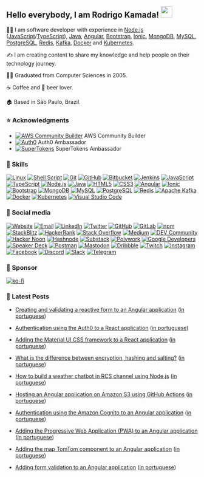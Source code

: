 ## Hello everybody, I am Rodrigo Kamada! <img src="https://res.cloudinary.com/rodrigokamada/image/upload/v1634480368/Icons/hand_hello_flzzd0.gif" width="30">

👨‍💻 I am software developer with experience in [Node.js](https://nodejs.org/) ([JavaScript](https://developer.mozilla.org/docs/Web/JavaScript)/[TypeScript](https://www.typescriptlang.org/)), [Java](https://www.java.com/), [Angular](https://angular.io/), [Bootstrap](https://getbootstrap.com/), [Ionic](https://ionicframework.com/), [MongoDB](https://www.mongodb.com/), [MySQL](https://www.mysql.com/), [PostgreSQL](https://www.postgresql.org/), [Redis](https://redis.io/), [Kafka](https://kafka.apache.org/), [Docker](https://www.docker.com/) and [Kubernetes](https://kubernetes.io/).

✍️ I am creating content to share my knowledge and help people on their technology journey. 

👨‍🎓 Graduated from Computer Sciences in 2005.

☕ Coffee and 🍺 beer lover.

🏠 Based in São Paulo, Brazil.



### ⭐ Acknowledgments

* [![AWS Community Builder](https://res.cloudinary.com/rodrigokamada/image/upload/v1660749117/Ambassador/aws_23x14.png)](https://aws.amazon.com/developer/community/community-builders/) AWS Community Builder
* [![Auth0](https://res.cloudinary.com/rodrigokamada/image/upload/v1662059467/Ambassador/auth0_23x16.png)](https://auth0.com/ambassador-program) Auth0 Ambassador
* [![SuperTokens](https://res.cloudinary.com/rodrigokamada/image/upload/v1662059460/Ambassador/supertokens_23x16.png)](https://supertokens.com/ambassadors) SuperTokens Ambassador



### 🙌 Skills

[![Linux](https://shields.dudaka.com/v1/shields?name=linux&format=circle&size=medium)](https://kubernetes.io/)
[![Shell Script](https://shields.dudaka.com/v1/shields?name=shellscript&format=circle&size=medium)](https://wikipedia.org/wiki/Shell_script)
[![Git](https://shields.dudaka.com/v1/shields?name=git&format=circle&size=medium)](https://git-scm.com/)
[![GitHub](https://shields.dudaka.com/v1/shields?name=github&format=circle&size=medium)](https://github.com/)
[![Bitbucket](https://shields.dudaka.com/v1/shields?name=bitbucket&format=circle&size=medium)](https://bitbucket.org/)
[![Jenkins](https://shields.dudaka.com/v1/shields?name=jenkins&format=circle&size=medium)](https://www.jenkins.io/)
[![JavaScript](https://shields.dudaka.com/v1/shields?name=javascript&format=circle&size=medium)](https://developer.mozilla.org/docs/Web/JavaScript)
[![TypeScript](https://shields.dudaka.com/v1/shields?name=typescript&format=circle&size=medium)](https://www.typescriptlang.org/)
[![Node.js](https://shields.dudaka.com/v1/shields?name=nodejs&format=circle&size=medium)](https://nodejs.org/)
[![Java](https://shields.dudaka.com/v1/shields?name=java&format=circle&size=medium)](https://www.java.com/)
[![HTML5](https://shields.dudaka.com/v1/shields?name=html5&format=circle&size=medium)](https://developer.mozilla.org/docs/Web/HTML/HTML5)
[![CSS3](https://shields.dudaka.com/v1/shields?name=css3&format=circle&size=medium)](https://developer.mozilla.org/docs/Web/CSS)
[![Angular](https://shields.dudaka.com/v1/shields?name=angular&format=circle&size=medium)](https://angular.io/)
[![Ionic](https://shields.dudaka.com/v1/shields?name=ionic&format=circle&size=medium)](https://ionicframework.com/)
[![Bootstrap](https://shields.dudaka.com/v1/shields?name=bootstrap&format=circle&size=medium)](https://getbootstrap.com/)
[![MongoDB](https://shields.dudaka.com/v1/shields?name=mongodb&format=circle&size=medium)](https://www.mongodb.com/)
[![MySQL](https://shields.dudaka.com/v1/shields?name=mysql&format=circle&size=medium)](https://www.mysql.com/)
[![PostgreSQL](https://shields.dudaka.com/v1/shields?name=postgresql&format=circle&size=medium)](https://www.postgresql.org/)
[![Redis](https://shields.dudaka.com/v1/shields?name=redis&format=circle&size=medium)](https://redis.io/)
[![Apache Kafka](https://shields.dudaka.com/v1/shields?name=apachekafka&format=circle&size=medium)](https://kafka.apache.org/)
[![Docker](https://shields.dudaka.com/v1/shields?name=docker&format=circle&size=medium)](https://www.docker.com/)
[![Kubernetes](https://shields.dudaka.com/v1/shields?name=kubernetes&format=circle&size=medium)](https://kubernetes.io/)
[![Visual Studio Code](https://shields.dudaka.com/v1/shields?name=visualstudiocode&format=circle&size=medium)](https://code.visualstudio.com/)



### 🤝 Social media

[![Website](https://shields.dudaka.com/v1/shields?name=website&format=circle&size=medium)](https://rodrigo.kamada.com.br)
[![Email](https://shields.dudaka.com/v1/shields?name=email&format=circle&size=medium)](mailto:rodrigo@kamada.com.br)
[![LinkedIn](https://shields.dudaka.com/v1/shields?name=linkedin&format=circle&size=medium)](https://www.linkedin.com/in/rodrigokamada)
[![Twitter](https://shields.dudaka.com/v1/shields?name=twitter&format=circle&size=medium)](https://twitter.com/rodrigokamada)
[![GitHub](https://shields.dudaka.com/v1/shields?name=github&format=circle&size=medium)](https://github.com/rodrigokamada)
[![GitLab](https://shields.dudaka.com/v1/shields?name=gitlab&format=circle&size=medium)](https://gitlab.com/rodrigokamada)
[![npm](https://shields.dudaka.com/v1/shields?name=npm&format=circle&size=medium)](https://www.npmjs.com/~rodrigokamada)
[![StackBlitz](https://shields.dudaka.com/v1/shields?name=stackblitz&format=circle&size=medium)](https://stackblitz.com/@rodrigokamada)
[![HackerRank](https://shields.dudaka.com/v1/shields?name=hackerrank&format=circle&size=medium)](https://www.hackerrank.com/rodrigokamada)
[![Stack Overflow](https://shields.dudaka.com/v1/shields?name=stackoverflow&format=circle&size=medium)](https://stackoverflow.com/users/10433716/rodrigo-kamada)
[![Medium](https://shields.dudaka.com/v1/shields?name=medium&format=circle&size=medium)](https://rodrigokamada.medium.com)
[![DEV Community](https://shields.dudaka.com/v1/shields?name=dev&format=circle&size=medium)](https://dev.to/rodrigokamada)
[![Hacker Noon](https://shields.dudaka.com/v1/shields?name=hackernoon&format=circle&size=medium)](https://hackernoon.com/u/rodrigokamada)
[![Hashnode](https://shields.dudaka.com/v1/shields?name=hashnode&format=circle&size=medium)](https://rodrigokamada.hashnode.dev/)
[![Substack](https://shields.dudaka.com/v1/shields?name=substack&format=circle&size=medium)](https://rodrigokamada.substack.com/)
[![Polywork](https://shields.dudaka.com/v1/shields?name=polywork&format=circle&size=medium)](https://www.polywork.com/rodrigokamada)
[![Google Developers](https://shields.dudaka.com/v1/shields?name=google&format=circle&size=medium)](https://g.dev/rodrigokamada)
[![Speaker Deck](https://shields.dudaka.com/v1/shields?name=speakerdeck&format=circle&size=medium)](https://speakerdeck.com/rodrigokamada)
[![Postman](https://shields.dudaka.com/v1/shields?name=postman&format=circle&size=medium)](https://www.postman.com/rodrigokamada)
[![Mastodon](https://shields.dudaka.com/v1/shields?name=mastodon&format=circle&size=medium)](https://liberdon.com/@rodrigokamada)
[![Dribbble](https://shields.dudaka.com/v1/shields?name=dribbble&format=circle&size=medium)](https://dribbble.com/rodrigokamada)
[![Twitch](https://shields.dudaka.com/v1/shields?name=twitch&format=circle&size=medium)](https://twitch.tv/rodrigokamada)
[![Instagram](https://shields.dudaka.com/v1/shields?name=instagram&format=circle&size=medium)](https://www.instagram.com/rodrigokamada)
[![Facebook](https://shields.dudaka.com/v1/shields?name=facebook&format=circle&size=medium)](https://fb.me/rodrigokpd)
[![Discord](https://shields.dudaka.com/v1/shields?name=discord&format=circle&size=medium)](https://discordapp.com/users/497956332897566721)
[![Slack](https://shields.dudaka.com/v1/shields?name=slack&format=circle&size=medium)](https://acmeco.slack.com/team/UKEUM0NS0)
[![Telegram](https://shields.dudaka.com/v1/shields?name=telegram&format=circle&size=medium)](https://t.me/rodrigokamada)



### 🤗 Sponsor

[![ko-fi](https://ko-fi.com/img/githubbutton_sm.svg)](https://ko-fi.com/P5P86DNKR)



### 📝 Latest Posts

* [Creating and validating a reactive form to an Angular application](https://rodrigokamada.substack.com/p/creating-and-validating-a-reactive) ([in portuguese](https://rodrigo.kamada.com.br/blog/criando-e-validando-um-formulario-reactive-em-uma-aplicacao-angular))

* [Authentication using the Auth0 to a React application](https://rodrigokamada.hashnode.dev/authentication-using-the-auth0-to-a-react-application) ([in portuguese](https://rodrigo.kamada.com.br/blog/autenticacao-usando-o-auth0-em-uma-aplicacao-react))

* [Adding the Material UI CSS framework to a React application](https://hackernoon.com/how-to-create-and-validate-a-reactive-form-in-an-angular-application) ([in portuguese](https://rodrigo.kamada.com.br/blog/adicionando-o-framework-de-css-material-ui-em-uma-aplicacao-react))

* [What is the difference between encryption, hashing and salting?](https://rodrigokamada.medium.com/what-is-the-difference-between-encryption-hashing-and-salting-403039625057) ([in portuguese](https://rodrigo.kamada.com.br/blog/qual-e-a-diferenca-entre-criptografia-hashing-e-salting))

* [How to build a weather chatbot in RCS channel using Node.js](https://rodrigokamada.medium.com/how-to-build-a-weather-chatbot-in-rcs-channel-using-node-js-6864b04864df) ([in portuguese](https://rodrigo.kamada.com.br/blog/como-construir-um-chatbot-de-previsao-do-tempo-no-canal-rcs-usando-nodejs))

* [Hosting an Angular application on Amazon S3 using GitHub Actions](https://dev.to/rodrigokamada/hosting-an-angular-application-on-amazon-s3-using-github-actions-3h6g) ([in portuguese](https://rodrigo.kamada.com.br/blog/hospedando-uma-aplicacao-angular-no-amazon-s3-usando-o-github-actions))

* [Authentication using the Amazon Cognito to an Angular application](https://rodrigokamada.substack.com/p/authentication-using-the-amazon-cognito) ([in portuguese](https://rodrigo.kamada.com.br/blog/autenticacao-usando-o-amazon-cognito-em-uma-aplicacao-angular))

* [Adding the Progressive Web Application (PWA) to an Angular application](https://rodrigokamada.hashnode.dev/adding-the-progressive-web-application-pwa-to-an-angular-application) ([in portuguese](https://rodrigo.kamada.com.br/blog/adicionando-o-aplicativo-web-progressivo-pwa-em-uma-aplicacao-angular))

* [Adding the map TomTom component to an Angular application](https://hackernoon.com/adding-the-map-tomtom-component-to-an-angular-application) ([in portuguese](https://rodrigo.kamada.com.br/blog/adicionando-o-componente-de-mapa-tomtom-em-uma-aplicacao-angular))

* [Adding form validation to an Angular application](https://rodrigokamada.medium.com/adding-form-validation-to-an-angular-application-9256ede9ecd3) ([in portuguese](https://rodrigo.kamada.com.br/blog/adicionando-validacao-no-formulario-em-uma-aplicacao-angular))
